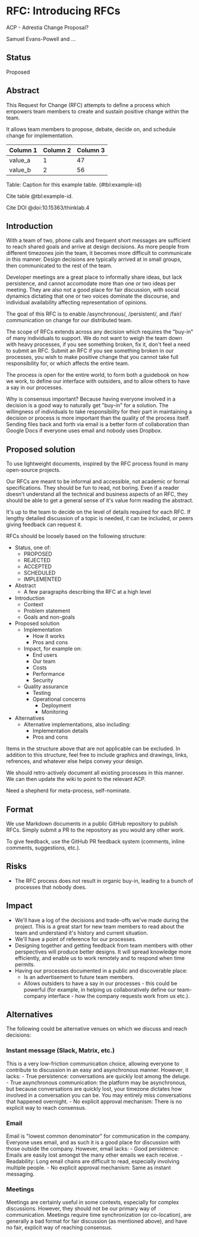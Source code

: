 # RFC: Introducing RFCs
ACP - Adrestia Change Proposal?

Samuel Evans-Powell and ...

## Status

Proposed

## Abstract

This Request for Change (RFC) attempts to define a process which empowers team members to create and sustain positive change within the team.

It allows team members to propose, debate, decide on, and schedule change for implementation.

| Column 1 | Column 2 | Column 3 |
|----------|----------|----------|
| value_a  | 1        | 47       |
| value_b  | 2        | 56       |

Table: Caption for this example table. {#tbl:example-id}

Cite table @tbl:example-id.

Cite DOI @doi:10.15363/thinklab.4

## Introduction

With a team of two, phone calls and frequent short messages are sufficient to reach shared goals and arrive at design decisions. As more people from different timezones join the team, it becomes more difficult to communicate in this manner. Design decisions are typically arrived at in small groups, then communicated to the rest of the team.

Developer meetings are a great place to informally share ideas, but lack persistence, and cannot accomodate more than one or two ideas per meeting. They are also not a good place for fair discussion, with social dynamics dictating that one or two voices dominate the discourse, and individual availability affecting representation of opinions.

The goal of this RFC is to enable /asynchronous/, /persistent/, and /fair/ communication on change for our distributed team.

The scope of RFCs extends across any decision which requires the "buy-in" of many individuals to support. We do not want to weigh the team down with heavy processes, if you see something broken, fix it, don't feel a need to submit an RFC. Submit an RFC if you see something broken in our processes, you wish to make positive change that you cannot take full responsibility for, or which affects the entire team.

The process is open for the entire world, to form both a guidebook on how we work, to define our interface with outsiders, and to allow others to have a say in our processes.

Why is consensus important? Because having everyone involved in a decision is a good way to naturally get "buy-in" for a solution. The willingness of individuals to take responsibility for their part in maintaining a decision or process is more important than the quality of the process itself. Sending files back and forth via email is a better form of collaboration than Google Docs if everyone uses email and nobody uses Dropbox.

## Proposed solution

To use lightweight documents, inspired by the RFC process found in many open-source projects.

Our RFCs are meant to be informal and accessible, not academic or formal specifications. They should be fun to read, not boring. Even if a reader doesn't understand all the technical and business aspects of an RFC, they should be able to get a general sense of it's value form reading the abstract.

It's up to the team to decide on the level of details required for each RFC. If lengthy detailed discussion of a topic is needed, it can be included, or peers giving feedback can request it.

RFCs should be loosely based on the following structure:

- Status, one of:
  - PROPOSED
  - REJECTED
  - ACCEPTED
  - SCHEDULED
  - IMPLEMENTED
- Abstract
  - A few paragraphs describing the RFC at a high level
- Introduction
  - Context
  - Problem statement
  - Goals and non-goals
- Proposed solution
  - Implementation
    - How it works
    - Pros and cons
  - Impact, for example on:
    - End users
    - Our team
    - Costs
    - Performance
    - Security
  - Quality assurance
    - Testing
    - Operational concerns
      - Deployment
      - Monitoring
- Alternatives
  - Alternative implementations, also including:
    - Implementation details
    - Pros and cons

Items in the structure above that are not applicable can be excluded. In addition to this structure, feel free to include graphics and drawings, links, refrences, and whatever else helps convey your design.

We should retro-actively document all existing processes in this manner. We can then update the wiki to point to the relevant ACP.

Need a shepherd for meta-process, self-nominate.

## Format

We use Markdown documents in a public GitHub repository to publish RFCs. Simply submit a PR to the repository as you would any other work.

To give feedback, use the GitHub PR feedback system (comments, inline comments, suggestions, etc.).

## Risks

- The RFC process does not result in organic buy-in, leading to a bunch of processes that nobody does.

## Impact

- We'll have a log of the decisions and trade-offs we've made during the project. This is a great start for new team members to read about the team and understand it's history and current situation.
- We'll have a point of reference for our processes.
- Designing together and getting feedback from team members with other perspectives will produce better designs. It will spread knowledge more efficiently, and enable us to work remotely and to respond when time permits.
- Having our processes documented in a public and discoverable place:
  - Is an advertisement to future team members.
  - Allows outsiders to have a say in our processes - this could be powerful (for example, in helping us collaboratively define our team-company interface - how the company requests work from us etc.).

## Alternatives

The following could be alternative venues on which we discuss and reach decisions:

### Instant message (Slack, Matrix, etc.)

This is a very low-friction communication choice, allowing everyone to contribute to discussion in an easy and asynchronous manner. However, it lacks:
    - True persistence: conversations are quickly lost among the deluge.
    - True asynchronous communication: the platform may be asynchronous, but because conversations are quickly lost, your timezone dictates how involved in a conversation you can be. You may entirely miss conversations that happened overnight.
    - No explicit approval mechanism: There is no explicit way to reach consensus.

### Email

Email is "lowest common denominator" for communication in the company. Everyone uses email, and as such it is a good place for discussion with those outside the company. However, email lacks:
    - Good persistence: Emails are easily lost amongst the many other emails we each receive.
    - Readability: Long email chains are difficult to read, especially involving multiple people.
    - No explicit approval mechanism: Same as instant messaging.

### Meetings

Meetings are certainly useful in some contexts, especially for complex discussions. However, they should not be our primary way of communication. Meetings require time synchronization (or co-location), are generally a bad format for fair discussion (as mentioned above), and have no fair, explicit way of reaching consensus.
